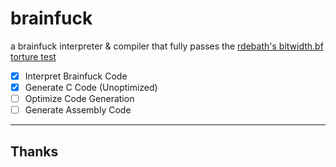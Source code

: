 # brainfuck
a brainfuck interpreter & compiler that fully passes the [rdebath's bitwidth.bf torture test](https://github.com/rdebath/Brainfuck)

-[x] Interpret Brainfuck Code
-[x] Generate C Code (Unoptimized)
-[ ] Optimize Code Generation
-[ ] Generate Assembly Code

---
## Thanks
